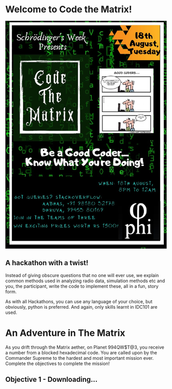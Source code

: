 # Welcome to Code the Matrix!

![hton-poster](hthon-poster.jpeg)

## A hackathon with a twist!

Instead of giving obscure questions that no one will ever use, we explain common methods used in analyzing radio data, simulation methods etc and you, the participant, write the code to implement these, all in a fun, story form.

As with all Hackathons, you can use any language of your choice, but obviously, python is preferred. And again, only skills learnt in IDC101 are used.

# An Adventure in The Matrix

As you drift through the Matrix aether, on Planet 994QW$T@3, you receive a number from a blocked hexadecimal code. You are called upon by the Commander Supreme to the hardest and most important mission ever. Complete the objectives to complete the mission!

## Objective 1 - Downloading...
